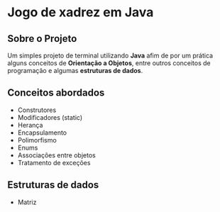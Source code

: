 # Jogo de xadrez em Java

## Sobre o Projeto

Um simples projeto de terminal utilizando **Java** afim de por um prática alguns conceitos de  **Orientação a Objetos**, entre outros conceitos de programação e algumas **estruturas de dados**.

## Conceitos abordados

- Construtores
- Modificadores (static)
- Herança
- Encapsulamento
- Polimorfismo
- Enums
- Associações entre objetos
- Tratamento de exceções

## Estruturas de dados

- Matriz

<!-- ## Como executar o projeto 

clonar o projeto

```bash
  git clone https://github.com/LucasKurt/Desafio-Frontend-Developer.git
```
ou baixar o zip e abrir o arquivo index.html -->
